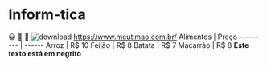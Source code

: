 # Inform-tica
:grinning:
:japanese_ogre:
:japanese_goblin:
![download](https://user-images.githubusercontent.com/129512938/234310204-1993a002-ae30-4630-b569-37494b7fb53e.jpg)
https://www.meutimao.com.br/
Alimentos | Preço
--------- | ------
Arroz     | R$ 10
Feijão    | R$ 8
Batata    | R$ 7
Macarrão  | R$ 8
**Este texto está em negrito**
